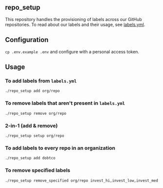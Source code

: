 repo_setup
----

This repository handles the provisioning of labels across our GitHub repositories. To read about our labels and their usage, see [labels.yml](https://github.com/dobtco/repo_setup/blob/master/labels.yml).

## Configuration

`cp .env.example .env` and configure with a personal access token.

## Usage

### To add labels from `labels.yml`

`./repo_setup add org/repo`

### To remove labels that aren't present in `labels.yml`

`./repo_setup remove org/repo`

### 2-in-1 (add & remove)

`./repo_setup setup org/repo`

### To add labels to every repo in an organization

`./repo_setup add dobtco`

### To remove specified labels

`./repo_setup remove_specified org/repo invest_hi,invest_low,invest_med`
